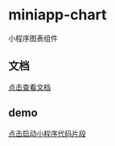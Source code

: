 # miniapp-chart
小程序图表组件

## 文档
[点击查看文档](https://yuanzm.github.io/miniapp-charts/)

## demo
[点击启动小程序代码片段](https://developers.weixin.qq.com/s/Rb0JWWmo7led)
